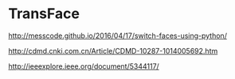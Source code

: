 # TransFace

http://messcode.github.io/2016/04/17/switch-faces-using-python/

http://cdmd.cnki.com.cn/Article/CDMD-10287-1014005692.htm

http://ieeexplore.ieee.org/document/5344117/
